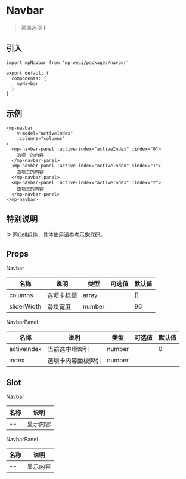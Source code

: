 # Navbar

> 顶部选项卡

## 引入

    import mpNavbar from 'mp-weui/packages/navbar'

    export default {
      components: {
        mpNavbar
      }
    }

## 示例

    <mp-navbar
        v-model="activeIndex"
        :columns="columns"
    >
      <mp-navbar-panel :active-index="activeIndex" :index="0">
        选项一的内容
      </mp-navbar-panel>
      <mp-navbar-panel :active-index="activeIndex" :index="1">
        选项二的内容
      </mp-navbar-panel>
      <mp-navbar-panel :active-index="activeIndex" :index="2">
        选项三的内容
      </mp-navbar-panel>
    </mp-navbar>

## 特别说明

!> 同[Cell组件](/cell?id=%e7%89%b9%e5%88%ab%e8%af%b4%e6%98%8e)，具体使用请参考[示例代码](https://github.com/youngluo/mp-weui/blob/master/src/pages/navbar/index.vue)。


## Props

Navbar

名称 | 说明 | 类型 | 可选值 | 默认值
-- | -- | -- | -- | --
columns | 选项卡标题 | array |  | []
sliderWidth | 滑块宽度 | number  |  | 96

NavbarPanel

名称 | 说明 | 类型 | 可选值 | 默认值
-- | -- | -- | -- | --
activeIndex | 当前选中项索引 | number |  | 0
index | 选项卡内容面板索引 | number  |  |

## Slot

Navbar

名称 | 说明 |
-- | -- |
-- | 显示内容

NavbarPanel

名称 | 说明 |
-- | -- |
-- | 显示内容
